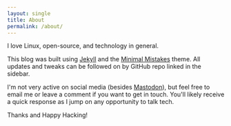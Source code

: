 ```yaml
---
layout: single
title: About
permalink: /about/
---
```


I love Linux, open-source, and technology in general.  

This blog was built using [Jekyll](https://jekyllrb.com/) and the [Minimal Mistakes](https://github.com/mmistakes/minimal-mistakes) theme. All updates and tweaks can be followed on by GitHub repo linked in the sidebar. 

I'm not very active on social media (besides <a rel="me" href="https://fosstodon.org/@skoobasteeve">Mastodon</a>), but feel free to email me or leave a comment if you want to get in touch. You'll likely receive a quick response as I jump on any opportunity to talk tech.  

Thanks and Happy Hacking!